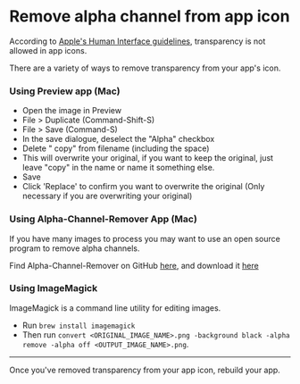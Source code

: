 # Remove alpha channel from app icon

According to [Apple's Human Interface guidelines](https://developer.apple.com/design/human-interface-guidelines/ios/icons-and-images/app-icon/), transparency is not allowed in app icons.

There are a variety of ways to remove transparency from your app's icon.

### Using Preview app (Mac)

- Open the image in Preview
- File > Duplicate (Command-Shift-S)
- File > Save (Command-S)
- In the save dialogue, deselect the "Alpha" checkbox
- Delete " copy" from filename (including the space)
- This will overwrite your original, if you want to keep the original, just leave "copy" in the name or name it something else.
- Save
- Click 'Replace' to confirm you want to overwrite the original (Only necessary if you are overwriting your original)

### Using Alpha-Channel-Remover App (Mac)

If you have many images to process you may want to use an open source program to remove alpha channels.

Find Alpha-Channel-Remover on GitHub [here](https://github.com/bpolat/Alpha-Channel-Remover), and download it [here](http://alphachannelremover.blogspot.com/)

### Using ImageMagick

ImageMagick is a command line utility for editing images.

- Run `brew install imagemagick`
- Then run `convert <ORIGINAL_IMAGE_NAME>.png -background black -alpha remove -alpha off <OUTPUT_IMAGE_NAME>.png`.

---

Once you've removed transparency from your app icon, rebuild your app.
